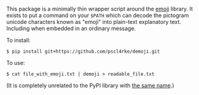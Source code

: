 
This package is a minimally thin wrapper script around the
[emoji](https://pypi.org/project/emoji/)
library.
It exists to put a command on your `$PATH` which can decode
the pictogram unicode characters known as "emoji" into
plain-text explanatory text.
Including when embedded in an ordinary message.

To install:

    $ pip install git+https://github.com/pscl4rke/demoji.git

To use:

    $ cat file_with_emoji.txt | demoji > readable_file.txt

(It is completely unrelated to the PyPI library with
[the same name](https://pypi.org/project/demoji/).)
